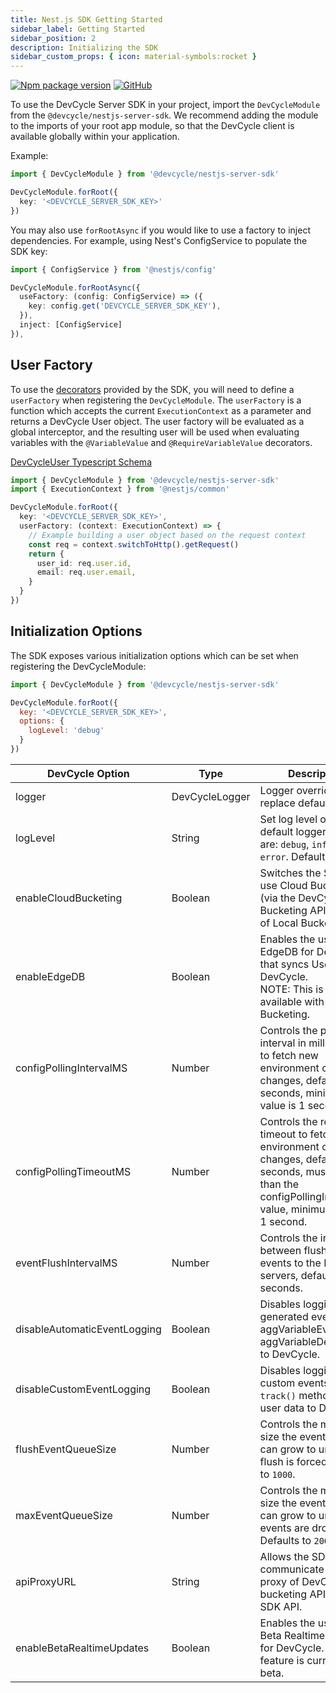 ```yaml
---
title: Nest.js SDK Getting Started
sidebar_label: Getting Started
sidebar_position: 2
description: Initializing the SDK
sidebar_custom_props: { icon: material-symbols:rocket }
---
```


[![Npm package version](https://badgen.net/npm/v/@devcycle/nestjs-server-sdk)](https://www.npmjs.com/package/@devcycle/nestjs-server-sdk)
[![GitHub](https://img.shields.io/github/stars/devcyclehq/js-sdks.svg?style=social&label=Star&maxAge=2592000)](https://github.com/devcyclehq/js-sdks)

[//]: # (wizard-initialize-start)

To use the DevCycle Server SDK in your project, import the `DevCycleModule` from the `@devcycle/nestjs-server-sdk`.
We recommend adding the module to the imports of your root app module, so that the DevCycle client is available globally within your application.

Example:

```typescript
import { DevCycleModule } from '@devcycle/nestjs-server-sdk'

DevCycleModule.forRoot({
  key: '<DEVCYCLE_SERVER_SDK_KEY>'
})
```

You may also use `forRootAsync` if you would like to use a factory to inject dependencies. For example, using Nest's ConfigService to populate the SDK key:

```typescript
import { ConfigService } from '@nestjs/config'

DevCycleModule.forRootAsync({
  useFactory: (config: ConfigService) => ({
    key: config.get('DEVCYCLE_SERVER_SDK_KEY'),
  }),
  inject: [ConfigService]
}),
```

## User Factory

To use the [decorators](/sdk/server-side-sdks/nestjs/nestjs-usage#decorators) provided by the SDK, you will need to define a `userFactory` when registering the `DevCycleModule`.
The `userFactory` is a function which accepts the current `ExecutionContext` as a parameter and returns a DevCycle User object.
The user factory will be evaluated as a global interceptor, and the resulting user will be used when evaluating variables with the `@VariableValue` and `@RequireVariableValue` decorators.

[DevCycleUser Typescript Schema](https://github.com/search?q=repo%3ADevCycleHQ%2Fjs-sdks+export+interface+DevCycleUser+language%3ATypeScript+path%3A*types.ts&type=code)

```typescript
import { DevCycleModule } from '@devcycle/nestjs-server-sdk'
import { ExecutionContext } from '@nestjs/common'

DevCycleModule.forRoot({
  key: '<DEVCYCLE_SERVER_SDK_KEY>',
  userFactory: (context: ExecutionContext) => {
    // Example building a user object based on the request context
    const req = context.switchToHttp().getRequest()
    return {
      user_id: req.user.id,
      email: req.user.email,
    }
  }
})
```
[//]: # (wizard-initialize-end)

## Initialization Options

The SDK exposes various initialization options which can be set when registering the DevCycleModule:

```javascript
import { DevCycleModule } from '@devcycle/nestjs-server-sdk'

DevCycleModule.forRoot({
  key: '<DEVCYCLE_SERVER_SDK_KEY>',
  options: {
    logLevel: 'debug'
  }
})
```

| DevCycle Option              | Type           | Description                                                                                                                                                                  |
|------------------------------|----------------|------------------------------------------------------------------------------------------------------------------------------------------------------------------------------|
| logger                       | DevCycleLogger | Logger override to replace default logger                                                                                                                                    |
| logLevel                     | String         | Set log level of the default logger. Options are: `debug`, `info`, `warn`, `error`. Defaults to `info`.                                                                      |
| enableCloudBucketing         | Boolean        | Switches the SDK to use Cloud Bucketing (via the DevCycle Bucketing API) instead of Local Bucketing.                                                                         |
| enableEdgeDB                 | Boolean        | Enables the usage of EdgeDB for DevCycle that syncs User Data to DevCycle. <br />NOTE: This is only available with Cloud Bucketing.                                          |
| configPollingIntervalMS      | Number         | Controls the polling interval in milliseconds to fetch new environment config changes, defaults to 10 seconds, minimum value is 1 second.                                    |
| configPollingTimeoutMS       | Number         | Controls the request timeout to fetch new environment config changes, defaults to 5 seconds, must be less than the configPollingIntervalMS value, minimum value is 1 second. |
| eventFlushIntervalMS         | Number         | Controls the interval between flushing events to the DevCycle servers, defaults to 30 seconds.                                                                               |
| disableAutomaticEventLogging | Boolean        | Disables logging of sdk generated events (e.g. aggVariableEvaluated, aggVariableDefaulted) to DevCycle.                                                                      |
| disableCustomEventLogging    | Boolean        | Disables logging of custom events, from `track()` method, and user data to DevCycle.                                                                                         |
| flushEventQueueSize          | Number         | Controls the maximum size the event queue can grow to until a flush is forced. Defaults to `1000`.                                                                           |
| maxEventQueueSize            | Number         | Controls the maximum size the event queue can grow to until events are dropped. Defaults to `2000`.                                                                          |
| apiProxyURL                  | String         | Allows the SDK to communicate with a proxy of DevCycle bucketing API / client SDK API.                                                                                       |
| enableBetaRealtimeUpdates    | Boolean        | Enables the usage of Beta Realtime Updates for DevCycle. This feature is currently in beta.                                                                                  |